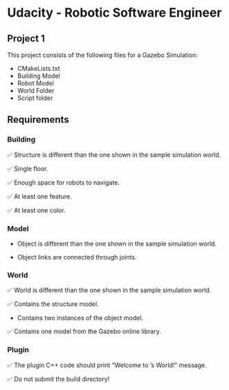 # Udacity - Robotic Software Engineer
## Project 1

This project consists of the following files for a Gazebo Simulation:
- CMakeLists.txt
- Building Model
- Robot Model
- World Folder
- Script folder 


## Requirements
### Building
✅ Structure is different than the one shown in the sample simulation world.

✅ Single floor.

✅ Enough space for robots to navigate.

✅ At least one feature.

✅ At least one color.

### Model
- Object is different than the one shown in the sample simulation world.

- Object links are connected through joints.

### World
✅ World is different than the one shown in the sample simulation world.

✅ Contains the structure model.

-  Contains two instances of the object model.

✅ Contains one model from the Gazebo online library.

### Plugin
✅ The plugin C++ code should print “Welcome to <your name>’s World!” message.

✅ Do not submit the build directory! 
